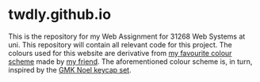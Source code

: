 # twdly.github.io

This is the repository for my Web Assignment for 31268 Web Systems at uni. This repository will contain all relevant code for this project.
The colours used for this website are derivative from [my favourite colour scheme](https://github.com/arzg/noel/) made by [my friend](https://github.com/arzg/).
The aforementioned colour scheme is, in turn, inspired by the [GMK Noel keycap set](https://gmknoel.com/).
